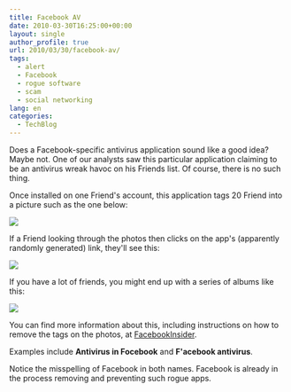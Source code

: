 ```yaml
---
title: Facebook AV
date: 2010-03-30T16:25:00+00:00
layout: single
author_profile: true
url: 2010/03/30/facebook-av/
tags:
  - alert
  - Facebook
  - rogue software
  - scam
  - social networking
lang: en
categories: 
  - TechBlog
---
```

Does a Facebook-specific antivirus application sound like a good idea? Maybe not. One of our analysts saw this particular application claiming to be an antivirus wreak havoc on his Friends list. Of course, there is no such thing.

Once installed on one Friend's account, this application tags 20 Friend into a picture such as the one below:

[![](http://4.bp.blogspot.com/_vaUVXcmC3OI/S7IYCxKxOII/AAAAAAAABaI/R0mSrydLB-k/s400/FBAV2.JPG)](http://4.bp.blogspot.com/_vaUVXcmC3OI/S7IYCxKxOII/AAAAAAAABaI/R0mSrydLB-k/s1600-h/FBAV2.JPG)

If a Friend looking through the photos then clicks on the app's (apparently randomly generated) link, they'll see this:

[![](http://1.bp.blogspot.com/_vaUVXcmC3OI/S7IYFA7920I/AAAAAAAABaM/rEILIE9kGNk/s400/FBAV-approval.JPG)](http://1.bp.blogspot.com/_vaUVXcmC3OI/S7IYFA7920I/AAAAAAAABaM/rEILIE9kGNk/s1600-h/FBAV-approval.JPG)

If you have a lot of friends, you might end up with a series of albums like this:

[![](http://1.bp.blogspot.com/_vaUVXcmC3OI/S7IX6z_etgI/AAAAAAAABaE/8rRZnGBVJUE/s400/FBAV.JPG)](http://1.bp.blogspot.com/_vaUVXcmC3OI/S7IX6z_etgI/AAAAAAAABaE/8rRZnGBVJUE/s1600-h/FBAV.JPG)

You can find more information about this, including instructions on how to remove the tags on the photos, at [FacebookInsider](http://thefacebookinsider.com/2010/03/warning-facebook-antivirus-will-virally-spam-your-friends/).

Examples include **Antivirus in Focebook** and **F'acebook antivirus**.

Notice the misspelling of Facebook in both names. Facebook is already in the process removing and preventing such rogue apps.
